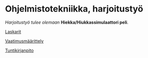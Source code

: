 # Ohjelmistotekniikka, harjoitustyö

*Harjoitustyö tulee olemaan* **Hiekka/Hiukkassimulaattori peli**.

[Laskarit](laskarit)

[Vaatimusmäärittely](dokumentaatio/vaatimusmaarittely.md)

[Tuntikirjanpito](dokumentaatio/tuntikirjanpito.md)